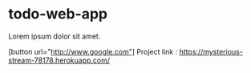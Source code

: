 # todo-web-app
Lorem ipsum dolor sit amet.

[button url="http://www.google.com"]
Project link : https://mysterious-stream-78178.herokuapp.com/

